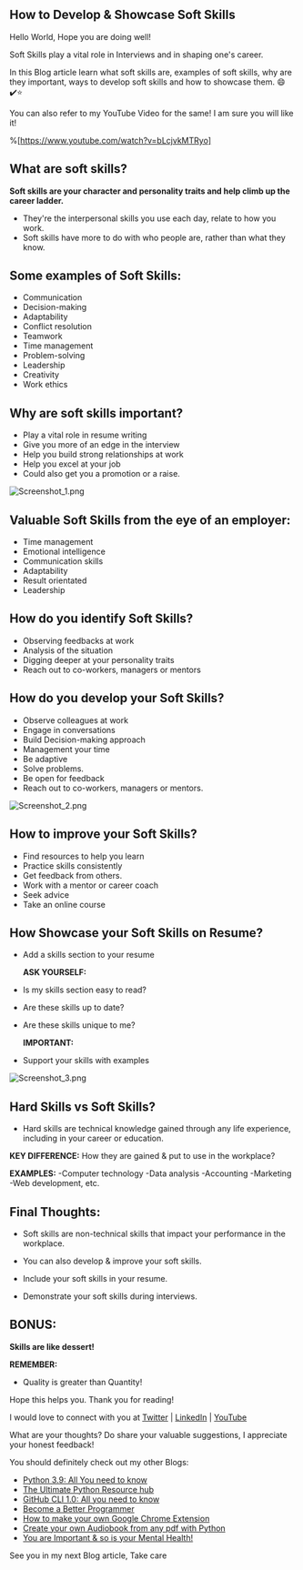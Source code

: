 ## How to Develop & Showcase Soft Skills

Hello World, Hope you are doing well!

Soft Skills play a vital role in Interviews and in shaping one's career.

In this Blog article learn what soft skills are, examples of soft skills, why are they important, ways to develop soft skills and how to showcase them. 😄✔️⭐️

You can also refer to my YouTube Video for the same! I am sure you will like it! 

%[https://www.youtube.com/watch?v=bLcjvkMTRyo] 

## What are soft skills?

**Soft skills are your character and personality traits and help climb up the career ladder.**

-  They're the interpersonal skills you use each day, relate to how you work.
-  Soft skills have more to do with who people are, rather than what they know.

## Some examples of Soft Skills:

- Communication
- Decision-making
- Adaptability
- Conflict resolution
- Teamwork
- Time management
- Problem-solving
- Leadership
- Creativity
- Work ethics

##  Why are soft skills important?

- Play a vital role in resume writing
- Give you more of an edge in the interview
- Help you build strong relationships at work
- Help you excel at your job
- Could also get you a promotion or a raise.

![Screenshot_1.png](https://cdn.hashnode.com/res/hashnode/image/upload/v1605070209185/U3S1SARTD.png)

## Valuable Soft Skills from the eye of an employer:

- Time management
- Emotional intelligence
- Communication skills
- Adaptability
- Result orientated
- Leadership

## How do you identify Soft Skills?

- Observing feedbacks at work
- Analysis of the situation
- Digging deeper at your personality traits
- Reach out to co-workers, managers or mentors

## How do you develop your Soft Skills?

- Observe colleagues at work
- Engage in conversations
- Build Decision-making approach
- Management your time
- Be adaptive
- Solve problems.
- Be open for feedback
- Reach out to co-workers, managers or mentors.

![Screenshot_2.png](https://cdn.hashnode.com/res/hashnode/image/upload/v1605070225673/3N-vh_N_1.png)

## How to improve your Soft Skills?

- Find resources to help you learn
- Practice skills consistently
- Get feedback from others.
- Work with a mentor or career coach
- Seek advice
- Take an online course

## How Showcase your Soft Skills on Resume?

- Add a skills section to your resume

  **ASK YOURSELF:** 

- Is my skills section easy to read?

- Are these skills up to date?

- Are these skills unique to me?

  **IMPORTANT:**

- Support your skills with examples


![Screenshot_3.png](https://cdn.hashnode.com/res/hashnode/image/upload/v1605070268841/HVcN_8TBI.png)

## Hard Skills vs Soft Skills?

- Hard skills are technical knowledge gained through any life experience, including in your career or education. 

**KEY DIFFERENCE:**
How they are gained & put to use in the workplace?

**EXAMPLES:**
-Computer technology
-Data analysis
-Accounting
-Marketing
-Web development, etc.

## Final Thoughts:

- Soft skills are non-technical skills that impact your performance in the workplace.

- You can also develop & improve your soft skills.

- Include your soft skills in your resume.

- Demonstrate your soft skills during interviews.

## BONUS:

**Skills are like dessert!**

**REMEMBER:**

- Quality is greater than Quantity!

Hope this helps you. Thank you for reading!

I would love to connect with you at [Twitter](https://twitter.com/ayushi7rawat) | [LinkedIn](https://www.linkedin.com/in/ayushi7rawat/) | [YouTube](https://www.youtube.com/watch?v=dTiu7Y9j4WY)

What are your thoughts? Do share your valuable suggestions, I appreciate your honest feedback!

You should definitely check out my other Blogs:

- [Python 3.9: All You need to know](https://ayushirawat.com/python-39-all-you-need-to-know)
- [The Ultimate Python Resource hub](https://ayushirawat.com/the-ultimate-python-resource-hub)
- [GitHub CLI 1.0: All you need to know](https://ayushirawat.com/github-cli-10-all-you-need-to-know)
- [Become a Better Programmer](https://ayushirawat.com/become-a-better-programmer)
- [How to make your own Google Chrome Extension](https://ayushirawat.com/how-to-make-your-own-google-chrome-extension-1)
- [Create your own Audiobook from any pdf with Python](https://ayushirawat.com/create-your-own-audiobook-from-any-pdf-with-python)
- [You are Important & so is your Mental Health!](https://ayushirawat.com/you-are-important-and-so-is-your-mental-health)

See you in my next Blog article, Take care